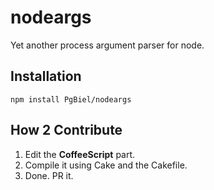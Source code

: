# nodeargs
Yet another process argument parser for node.

## Installation

`npm install PgBiel/nodeargs`

## How 2 Contribute

1. Edit the **CoffeeScript** part.
2. Compile it using Cake and the Cakefile.
3. Done. PR it.
